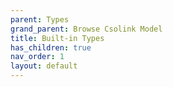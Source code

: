 ```yaml
---
parent: Types
grand_parent: Browse Csolink Model
title: Built-in Types
has_children: true
nav_order: 1
layout: default
---
```

